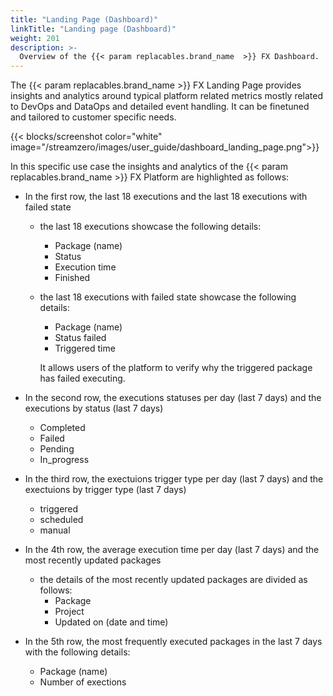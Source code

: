 ```yaml
---
title: "Landing Page (Dashboard)"
linkTitle: "Landing page (Dashboard)"
weight: 201
description: >-
  Overview of the {{< param replacables.brand_name  >}} FX Dashboard.
---
```


The {{< param replacables.brand_name  >}} FX Landing Page provides insights and analytics around typical platform related metrics mostly related to DevOps and DataOps and detailed event handling. It can be finetuned and tailored to customer specific needs.

{{< blocks/screenshot color="white" image="/streamzero/images/user_guide/dashboard_landing_page.png">}}

In this specific use case the insights and analytics of the {{< param replacables.brand_name  >}} FX Platform are highlighted as follows:

- In the first row, the last 18 executions and the last 18 executions with failed state

  - the last 18 executions showcase the following details:

    - Package (name)
    - Status
    - Execution time
    - Finished

  - the last 18 executions with failed state showcase the following details:

    - Package (name)
    - Status failed
    - Triggered time 

    It allows users of the platform to verify why the triggered package has failed executing.

- In the second row, the executions statuses per day (last 7 days) and the executions by status (last 7 days)

  - Completed
  - Failed
  - Pending
  - In_progress

- In the third row, the exectuions trigger type per day (last 7 days) and the exectuions by trigger type (last 7 days)

  - triggered
  - scheduled
  - manual

- In the 4th row, the average execution time per day (last 7 days) and the most recently updated packages

  - the details of the most recently updated packages are divided as follows:
    - Package
    - Project
    - Updated on (date and time)

- In the 5th row, the most frequently executed packages in the last 7 days with the following details:

  - Package (name)
  - Number of exections